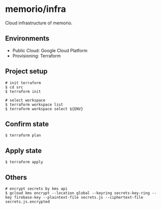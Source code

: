 # memorio/infra
Cloud infrastructure of memorio.

## Environments
- Public Cloud: Google Cloud Platform
- Provisioning: Terraform

## Project setup
```
# init terraform
$ cd src
$ terraform init

# select workspace
$ terraform workspace list
$ terraform workspace select ${ENV}
```

## Confirm state
```
$ terraform plan
```

## Apply state
```
$ terraform apply
```

## Others
```
# encrypt secrets by kms api
$ gcloud kms encrypt --location global --keyring secrets-key-ring --key firebase-key --plaintext-file secrets.js --ciphertext-file secrets.js.encrypted
```